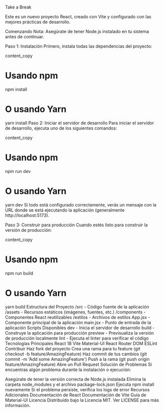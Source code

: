 Take a Break

Este es un nuevo proyecto React, creado con Vite y configurado con las mejores prácticas de desarrollo.

Comenzando
Nota: Asegúrate de tener Node.js instalado en tu sistema antes de continuar.

Paso 1: Instalación
Primero, instala todas las dependencias del proyecto:

content_copy
# Usando npm
npm install
 
# O usando Yarn
yarn install
Paso 2: Iniciar el servidor de desarrollo
Para iniciar el servidor de desarrollo, ejecuta uno de los siguientes comandos:

content_copy
# Usando npm
npm run dev
 
# O usando Yarn
yarn dev
Si todo está configurado correctamente, verás un mensaje con la URL donde se está ejecutando la aplicación (generalmente http://localhost:5173).

Paso 3: Construir para producción
Cuando estés listo para construir la versión de producción:

content_copy
# Usando npm
npm run build
 
# O usando Yarn
yarn build
Estructura del Proyecto
/src - Código fuente de la aplicación
/assets - Recursos estáticos (imágenes, fuentes, etc.)
/components - Componentes React reutilizables
/estilos - Archivos de estilos
App.jsx - Componente principal de la aplicación
main.jsx - Punto de entrada de la aplicación
Scripts Disponibles
dev - Inicia el servidor de desarrollo
build - Construye la aplicación para producción
preview - Previsualiza la versión de producción localmente
lint - Ejecuta el linter para verificar el código
Tecnologías Principales
React 18
Vite
Material-UI
React Router DOM
ESLint
Contribuir
Haz fork del proyecto
Crea una rama para tu feature (git checkout -b feature/AmazingFeature)
Haz commit de tus cambios (git commit -m 'Add some AmazingFeature')
Push a la rama (git push origin feature/AmazingFeature)
Abre un Pull Request
Solución de Problemas
Si encuentras algún problema durante la instalación o ejecución:

Asegúrate de tener la versión correcta de Node.js instalada
Elimina la carpeta node_modules y el archivo package-lock.json
Ejecuta npm install nuevamente
Si el problema persiste, verifica los logs de error
Recursos Adicionales
Documentación de React
Documentación de Vite
Guía de Material-UI
Licencia
Distribuido bajo la Licencia MIT. Ver LICENSE para más información.

